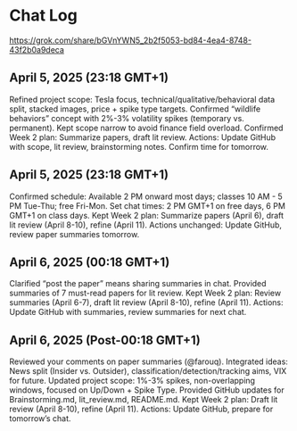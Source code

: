 # Chat Log 

https://grok.com/share/bGVnYWN5_2b2f5053-bd84-4ea4-8748-43f2b0a9deca

## April 5, 2025 (23:18 GMT+1)
Refined project scope: Tesla focus, technical/qualitative/behavioral data split, stacked images, price + spike type targets.
Confirmed “wildlife behaviors” concept with 2%-3% volatility spikes (temporary vs. permanent).
Kept scope narrow to avoid finance field overload.
Confirmed Week 2 plan: Summarize papers, draft lit review.
Actions: Update GitHub with scope, lit review, brainstorming notes. Confirm time for tomorrow.
## April 5, 2025 (23:18 GMT+1)
Confirmed schedule: Available 2 PM onward most days; classes 10 AM - 5 PM Tue-Thu; free Fri-Mon.
Set chat times: 2 PM GMT+1 on free days, 6 PM GMT+1 on class days.
Kept Week 2 plan: Summarize papers (April 6), draft lit review (April 8-10), refine (April 11).
Actions unchanged: Update GitHub, review paper summaries tomorrow.
## April 6, 2025 (00:18 GMT+1)
Clarified “post the paper” means sharing summaries in chat.
Provided summaries of 7 must-read papers for lit review.
Kept Week 2 plan: Review summaries (April 6-7), draft lit review (April 8-10), refine (April 11).
Actions: Update GitHub with summaries, review summaries for next chat.
## April 6, 2025 (Post-00:18 GMT+1)
Reviewed your comments on paper summaries (@farouq).
Integrated ideas: News split (Insider vs. Outsider), classification/detection/tracking aims, VIX for future.    Updated project scope: 1%-3% spikes, non-overlapping windows, focused on Up/Down + Spike Type.
Provided GitHub updates for Brainstorming.md, lit_review.md, README.md.
Kept Week 2 plan: Draft lit review (April 8-10), refine (April 11).
Actions: Update GitHub, prepare for tomorrow’s chat.
